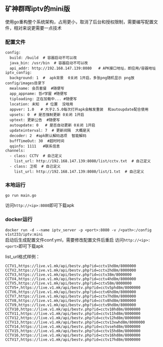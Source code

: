 ## 矿神群晖iptv的mini版
使用go重构整个系统架构，占用更小，取消了后台和授权限制，需要编写配置文件，相对来说更需要一点技术      
### 配置文件
```
config:
  build: /build  # 容器启动不可以改
  java_bin: /usr/bin  # 容器启动不可以改
  api_addr: http://192.168.147.139:8080   # APK接口地址，即应用/容器地址
iptv_config:
  background: 1  #  apk背景  0关闭 1开启，多张png随机显示 png放config/images目录下
  mealname: 会员套餐  #随便写
  app_appname: 哲♂学屋 #随便写
  tiploading: 正在加载中... #随便写
  location: 未知   # 位置  没啥用
  appver: 1.0   # 大于2.5.0每次打开apk会触发重装  和autoupdate配合使用
  upsets: 0  # 是否强制更新 0关闭 1开启
  uptext: 更新公告  #随便写
  autoupdate: 0   # 是否自动更新 0关闭 1开启
  updateinterval: 7  # 更新间隔  大概是天
  decoder: 2  #apk默认解码选项  智能解码
  buffTimeOut: 30  #超时时间
  qqinfo: 1111   #联系信息
channels:
  - class: CCTV  # 自己定义
    list_url: http://192.168.147.139:8080/list/cctv.txt  # 自己定义
  - class: 卫视  # 自己定义
    list_url: http://192.168.147.139:8080/list/1.txt  # 自己定义
```
### 本地运行
```
go run main.go
```
访问```http://<ip>:8080```即可下载apk
### docker运行
```docker run -d --name iptv_server -p <port>:8080 -v /<path>:/config v1st233/iptv:mini```      
启动后生成配置文件conf.yml，需要修改配置文件后重启     访问```http://<ip>:<port>```即可下载apk



list_url格式样例：
```
CCTV1,https://live.v1.mk/api/bestv.php?id=cctv1hd8m/8000000
CCTV2,https://live.v1.mk/api/bestv.php?id=cctv2hd8m/8000000
CCTV3,https://live.v1.mk/api/bestv.php?id=cctv38m/8000000
CCTV4,https://live.v1.mk/api/bestv.php?id=cctv4hd8m/8000000
CCTV5,https://live.v1.mk/api/bestv.php?id=cctv58m/8000000
CCTV5+,https://live.v1.mk/api/bestv.php?id=cctv5phd8m/8000000
CCTV6,https://live.v1.mk/api/bestv.php?id=cctv6hd8m/8000000
CCTV7,https://live.v1.mk/api/bestv.php?id=cctv7hd8m/8000000
CCTV8,https://live.v1.mk/api/bestv.php?id=cctv8hd8m/8000000
CCTV9,https://live.v1.mk/api/bestv.php?id=cctv9hd8m/8000000
CCTV10,https://live.v1.mk/api/bestv.php?id=cctv10hd8m/8000000
CCTV11,https://live.v1.mk/api/bestv.php?id=cctv11hd8m/8000000
CCTV12,https://live.v1.mk/api/bestv.php?id=cctv12hd8m/8000000
CCTV13,https://live.v1.mk/api/bestv.php?id=cctv13xwhd8m/8000000
CCTV14,https://live.v1.mk/api/bestv.php?id=cctvsehd8m/8000000
CCTV15,https://live.v1.mk/api/bestv.php?id=cctv15hd8m/8000000
CCTV16,https://live.v1.mk/api/bestv.php?id=cctv16hd8m/8000000
CCTV17,https://live.v1.mk/api/bestv.php?id=cctv17hd8m/8000000
```

